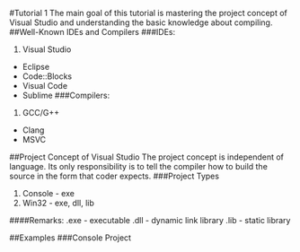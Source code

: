 #Tutorial 1
The main goal of this tutorial is mastering the project concept of Visual Studio and understanding the basic knowledge about compiling.
##Well-Known IDEs and Compilers
###IDEs:
1. Visual Studio
- Eclipse
- Code::Blocks
- Visual Code
- Sublime
###Compilers:
1. GCC/G++
- Clang
- MSVC

##Project Concept of Visual Studio
The project concept is independent of language. Its only responsibility is to tell the compiler how to build the source in the form that coder expects.
###Project Types
1. Console - exe
2. Win32 - exe, dll, lib

####Remarks:
.exe - executable
.dll - dynamic link library
.lib - static library

##Examples
###Console Project
